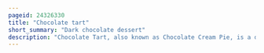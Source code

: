 ```yaml
---
pageid: 24326330
title: "Chocolate tart"
short_summary: "Dark chocolate dessert"
description: "Chocolate Tart, also known as Chocolate Cream Pie, is a dessert Consisting of dark Chocolate, Cream and Eggs, beaten together, poured into a Crisp, sweetened Pastry Shell and baked until Firm. It is considered to be a Form of custard Tart because it contains an egg-based Filling. The Dish is similar in Composition to chocolate Mousse however being baked gives the Chocolate tart a firmer Texture."
---
```

